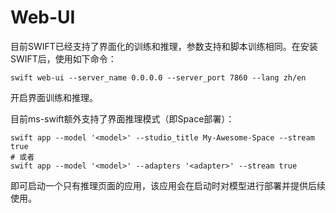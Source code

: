 # Web-UI

目前SWIFT已经支持了界面化的训练和推理，参数支持和脚本训练相同。在安装SWIFT后，使用如下命令：

```shell
swift web-ui --server_name 0.0.0.0 --server_port 7860 --lang zh/en
```

开启界面训练和推理。

目前ms-swift额外支持了界面推理模式（即Space部署）：

```shell
swift app --model '<model>' --studio_title My-Awesome-Space --stream true
# 或者
swift app --model '<model>' --adapters '<adapter>' --stream true
```
即可启动一个只有推理页面的应用，该应用会在启动时对模型进行部署并提供后续使用。
